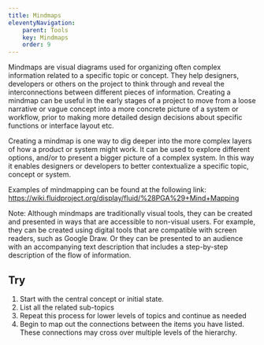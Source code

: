 ```yaml
---
title: Mindmaps
eleventyNavigation:
    parent: Tools
    key: Mindmaps
    order: 9
---
```


Mindmaps are visual diagrams used for organizing often complex information related to a specific topic or concept. They help designers, developers or others on the project to think through and reveal the interconnections between different pieces of information. Creating a mindmap can be useful in the early stages of a project to move from a loose narrative or vague concept into a more concrete picture of a system or workflow, prior to making more detailed design decisions about specific functions or interface layout etc.

Creating a mindmap is one way to dig deeper into the more complex layers of how a product or system might work. It can be used to explore different options, and/or to present a bigger picture of a complex system. In this way it enables designers or developers to better contextualize a specific topic, concept or system.

Examples of mindmapping can be found at the following link: <https://wiki.fluidproject.org/display/fluid/%28PGA%29+Mind+Mapping>

Note: Although mindmaps are traditionally visual tools, they can be created and presented in ways that are accessible to non-visual users. For example, they can be created using digital tools that are compatible with screen readers, such as Google Draw. Or they can be presented to an audience with an accompanying text description that includes a step-by-step description of the flow of information.
  
## Try

1. Start with the central concept or initial state.
2. List all the related sub-topics
3. Repeat this process for lower levels of topics and continue as needed
4. Begin to map out the connections between the items you have listed. These connections may cross over multiple levels of the hierarchy.
